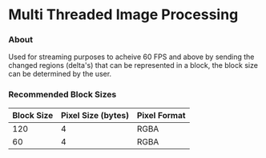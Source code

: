 # Multi Threaded Image Processing 

### About
Used for streaming purposes to acheive 60 FPS and above by sending the changed regions (delta's) that can be represented in a block, the block size can be determined by the user.

### Recommended Block Sizes
| Block Size  | Pixel Size (bytes) |   Pixel Format  |
| ----------- | -------------      | -------------   |
| 120         | 4                  |      RGBA       |
| 60          | 4                  | RGBA            |
